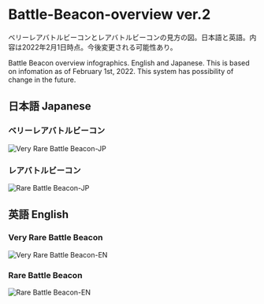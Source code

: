 # Battle-Beacon-overview ver.2

ベリーレアバトルビーコンとレアバトルビーコンの見方の図。日本語と英語。内容は2022年2月1日時点。今後変更される可能性あり。

Battle Beacon overview infographics. English and Japanese. This is based on infomation as of February 1st, 2022. This system has possibility of change in the future.

## 日本語 Japanese

### ベリーレアバトルビーコン

![Very Rare Battle Beacon-JP](https://user-images.githubusercontent.com/20723919/151823475-de055bc6-f96c-4e34-985a-a7712c1e0416.png)

### レアバトルビーコン

![Rare Battle Beacon-JP](https://user-images.githubusercontent.com/20723919/151823562-c9a2b8b9-5443-47ba-9356-90595c5d2bc4.png)

## 英語 English

### Very Rare Battle Beacon

![Very Rare Battle Beacon-EN](https://user-images.githubusercontent.com/20723919/151823495-2e7e31e4-a8bf-44ba-9a28-0166b004120a.png)

### Rare Battle Beacon

![Rare Battle Beacon-EN](https://user-images.githubusercontent.com/20723919/151823534-bee9871f-6728-47f9-85a7-92d70c8dcba3.png)
